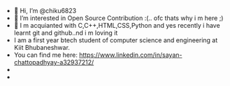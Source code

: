 - 👋 Hi, I’m @chiku6823
- 👀 I’m interested in Open Source Contribution :(.. ofc thats why i m here ;)
- 🌱 I m acquianted with  C,C++,HTML,CSS,Python and yes recently i have learnt git and github..nd i m loving it
- I am a first year btech student of computer science and engineering at Kiit Bhubaneshwar.
- You can find me here: https://www.linkedin.com/in/sayan-chattopadhyay-a32937212/  
-
- 

<!---
chiku6823/chiku6823 is a ✨ special ✨ repository because its `README.md` (this file) appears on your GitHub profile.
You can click the Preview link to take a look at your changes.
--->
